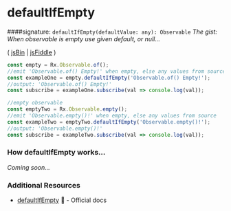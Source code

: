 # defaultIfEmpty
####signature: `defaultIfEmpty(defaultValue: any): Observable`
*The gist: When observable is empty use given default, or null...*

( [jsBin](http://jsbin.com/ricotitasu/1/edit?js,console) | [jsFiddle](https://jsfiddle.net/btroncone/8ex96cov/) )

```js
const empty = Rx.Observable.of();
//emit 'Observable.of() Empty!' when empty, else any values from source
const exampleOne = empty.defaultIfEmpty('Observable.of() Empty!');
//output: 'Observable.of() Empty!'
const subscribe = exampleOne.subscribe(val => console.log(val));

//empty observable
const emptyTwo = Rx.Observable.empty();
//emit 'Observable.empty()!' when empty, else any values from source
const exampleTwo = emptyTwo.defaultIfEmpty('Observable.empty()!');
//output: 'Observable.empty()!'
const subscribe = exampleTwo.subscribe(val => console.log(val));
```

### How defaultIfEmpty works...
*Coming soon...*


### Additional Resources
* [defaultIfEmpty](http://reactivex.io/rxjs/class/es6/Observable.js~Observable.html#instance-method-defaultIfEmpty) :newspaper: - Official docs